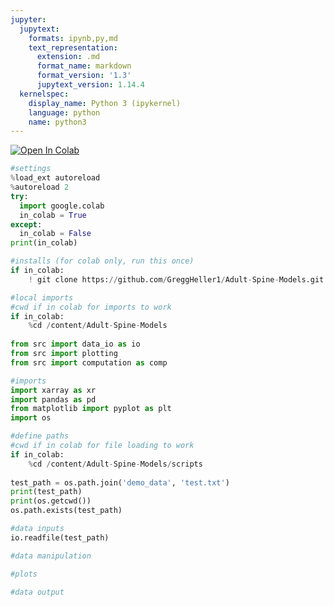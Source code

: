 ```yaml
---
jupyter:
  jupytext:
    formats: ipynb,py,md
    text_representation:
      extension: .md
      format_name: markdown
      format_version: '1.3'
      jupytext_version: 1.14.4
  kernelspec:
    display_name: Python 3 (ipykernel)
    language: python
    name: python3
---
```


<!-- #region colab_type="text" id="view-in-github" -->
<a href="https://colab.research.google.com/github/GreggHeller1/Neuron_Tutorial/blob/main/scripts/notebook.ipynb" target="_parent"><img src="https://colab.research.google.com/assets/colab-badge.svg" alt="Open In Colab"/></a>
<!-- #endregion -->

```python id="71ee021b"
#settings
%load_ext autoreload
%autoreload 2
try:
  import google.colab
  in_colab = True
except:
  in_colab = False
print(in_colab)
```

```python colab={"base_uri": "https://localhost:8080/"} id="4e02e926" outputId="84475a29-508b-4d96-adf5-e85665e994d2"
#installs (for colab only, run this once)
if in_colab:
    ! git clone https://github.com/GreggHeller1/Adult-Spine-Models.git

```

```python id="5e9731ca"
#local imports
#cwd if in colab for imports to work
if in_colab:
    %cd /content/Adult-Spine-Models
    
from src import data_io as io
from src import plotting
from src import computation as comp

```

```python id="db51ef2e"
#imports
import xarray as xr
import pandas as pd
from matplotlib import pyplot as plt
import os
```

```python colab={"base_uri": "https://localhost:8080/"} id="a06b6e4a" outputId="989c69e2-c8c4-43e0-9ba6-7a36f66be4c3"
#define paths
#cwd if in colab for file loading to work
if in_colab:
    %cd /content/Adult-Spine-Models/scripts
    
test_path = os.path.join('demo_data', 'test.txt')
print(test_path)
print(os.getcwd())
os.path.exists(test_path)
```

```python colab={"base_uri": "https://localhost:8080/"} id="b3586a50" outputId="56f159c6-3dbc-4b37-d217-083fb5d2e792"
#data inputs
io.readfile(test_path)


```

```python id="82a5927b"
#data manipulation

```

```python id="f700a7f6"
#plots

```

```python id="8dd23ba7"
#data output

```
